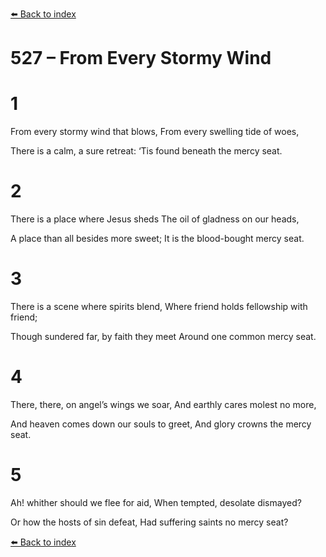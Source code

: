[⬅️ Back to index](../README.md)

# 527 – From Every Stormy Wind





# 1

From every stormy wind that blows, From every swelling tide of woes,

There is a calm, a sure retreat: ‘Tis found beneath the mercy seat.



# 2

There is a place where Jesus sheds The oil of gladness on our heads,

A place than all besides more sweet; It is the blood-bought mercy seat.



# 3

There is a scene where spirits blend, Where friend holds fellowship with friend;

Though sundered far, by faith they meet Around one common mercy seat.



# 4

There, there, on angel’s wings we soar, And earthly cares molest no more,

And heaven comes down our souls to greet, And glory crowns the mercy seat.



# 5

Ah! whither should we flee for aid, When tempted, desolate dismayed?

Or how the hosts of sin defeat, Had suffering saints no mercy seat?

[⬅️ Back to index](../README.md)

